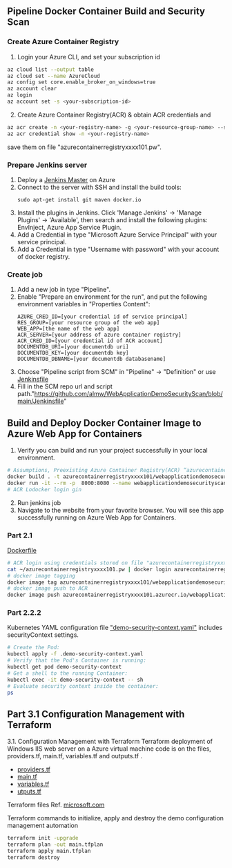 
##  Pipeline Docker Container Build and Security Scan
### Create Azure Container Registry
1. Login your Azure CLI, and set your subscription id
```bash
az cloud list --output table
az cloud set --name AzureCloud
az config set core.enable_broker_on_windows=true
az account clear
az login
az account set -s <your-subscription-id>
 ```
2. Create Azure Container Registry(ACR) & obtain ACR credentials and
```bash
az acr create -n <your-registry-name> -g <your-resource-group-name> --sku <sku-name> --admin-enabled true
az acr credential show -n <your-registry-name>
```
save them on file "azurecontainerregistryxxxx101.pw".
### Prepare Jenkins server

1. Deploy a [Jenkins Master](https://aka.ms/jenkins-on-azure) on Azure
2. Connect to the server with SSH and install the build tools:
   ```
   sudo apt-get install git maven docker.io
   ```
3. Install the plugins in Jenkins. Click 'Manage Jenkins' -> 'Manage Plugins' -> 'Available', then search and install the following plugins: EnvInject, Azure App Service Plugin.
4. Add a Credential in type "Microsoft Azure Service Principal" with your service principal.
5. Add a Credential in type "Username with password" with your account of docker registry.

### Create job

1. Add a new job in type "Pipeline".
2. Enable "Prepare an environment for the run", and put the following environment variables
   in "Properties Content":
    ```
    AZURE_CRED_ID=[your credential id of service principal]
    RES_GROUP=[your resource group of the web app]
    WEB_APP=[the name of the web app]
    ACR_SERVER=[your address of azure container registry]
    ACR_CRED_ID=[your credential id of ACR account]
    DOCUMENTDB_URI=[your documentdb uri]
    DOCUMENTDB_KEY=[your documentdb key]
    DOCUMENTDB_DBNAME=[your documentdb databasename]
    ```
3. Choose "Pipeline script from SCM" in "Pipeline" -> "Definition" or use [Jenkinsfile](./Jenkinsfile)
4. Fill in the SCM repo url and script path."https://github.com/almw/WebApplicationDemoSecurityScan/blob/main/Jenkinsfile"

## Build and Deploy Docker Container Image to Azure Web App for Containers

1. Verify you can build and run your project successfully in your local environment.
```bash
# Assumptions, Preexisting Azure Container Registry(ACR) “azurecontainerregistryxxxx101”
docker build . -t azurecontainerregistryxxxx101/webapplicationdemosecurityscan
docker run -it --rm -p  8000:8080 --name webapplicationdemosecurityscan azurecontainerregistryxxxx101/webapplicationdemosecurityscan
# ACR Lodocker login gin
```
2. Run jenkins job
3. Navigate to the website from your favorite browser. You will see this app successfully running on Azure Web App for Containers.

### Part 2.1
[Dockerfile](./Dockerfile)
```bash
# ACR login using credentials stored on file "azurecontainerregistryxxxx101.pw"
cat ~/azurecontainerregistryxxxx101.pw | docker login azurecontainerregistryxxxx101.azurecr.io --username azurecontainerregistryxxxx101 -password-stdin
# docker image tagging
docker image tag azurecontainerregistryxxxx101/webapplicationdemosecurityscan:latest azurecontainerregistryxxxx101.azurecr.io/webapplicationdemosecurityscan:latest
# docker image push to ACR
docker image push azurecontainerregistryxxxx101.azurecr.io/webapplicationdemosecurityscan:latest
```

### Part 2.2.2
Kubernetes YAML configuration file ["demo-security-context.yaml"](./demo-security-context.yaml) includes securityContext settings.
```bash
# Create the Pod:
kubectl apply -f .demo-security-context.yaml
# Verify that the Pod's Container is running:
kubectl get pod demo-security-context
# Get a shell to the running Container:
kubectl exec -it demo-security-context -- sh
# Evaluate security context inside the container:
ps
```

## Part 3.1 Configuration Management with Terraform
3.1. Configuration Management with Terraform
Terraform deployment of Windows IIS web server on a Azure virtual machine code is on the files, providers.tf, main.tf, variables.tf and outputs.tf .
- [providers.tf](./providers.tf)
- [main.tf](./main.tf)
- [variables.tf](./variables.tf)
- [utputs.tf](./outputs.tf)

Terraform files Ref. [microsoft.com](https://www.microsoft.com/en-us/)

Terraform commands to initialize, apply and destroy the demo configuration management automation
```sh
terraform init -upgrade
terraform plan -out main.tfplan
terraform apply main.tfplan
terraform destroy

```

